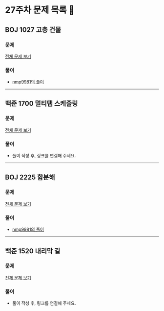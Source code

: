 # 27주차 문제 목록 📝
## BOJ 1027 고층 건물
### 문제
[전체 문제 보기](https://www.acmicpc.net/problem/1027)

### 풀이
- [nmp9981의 풀이](https://blog.naver.com/tybnasgo/222726801147)
___
## 백준 1700 멀티탭 스케줄링
### 문제
[전체 문제 보기](https://www.acmicpc.net/problem/1700)

### 풀이
- 풀이 작성 후, 링크를 연결해 주세요. 
___
## BOJ 2225 합분해
### 문제
[전체 문제 보기](https://www.acmicpc.net/problem/2225)

### 풀이
- [nmp9981의 풀이](https://blog.naver.com/tybnasgo/222727252009)

___
## 백준 1520 내리막 길
### 문제
[전체 문제 보기](https://www.acmicpc.net/problem/1520)


### 풀이
- 풀이 작성 후, 링크를 연결해 주세요. 

